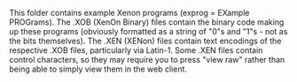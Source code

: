 This folder contains example Xenon programs (exprog = EXample PROGrams). The .XOB (XenOn Binary) files contain the binary code making up these programs (obviously formatted as a string of "0"s and "1"s - not as the bits themselves).
The .XEN (XENon) files contain text encodings of the respective .XOB files, particularly via Latin-1. Some .XEN files contain control characters, so they may require you to press "view raw" rather than being able to simply view them in the web client.
